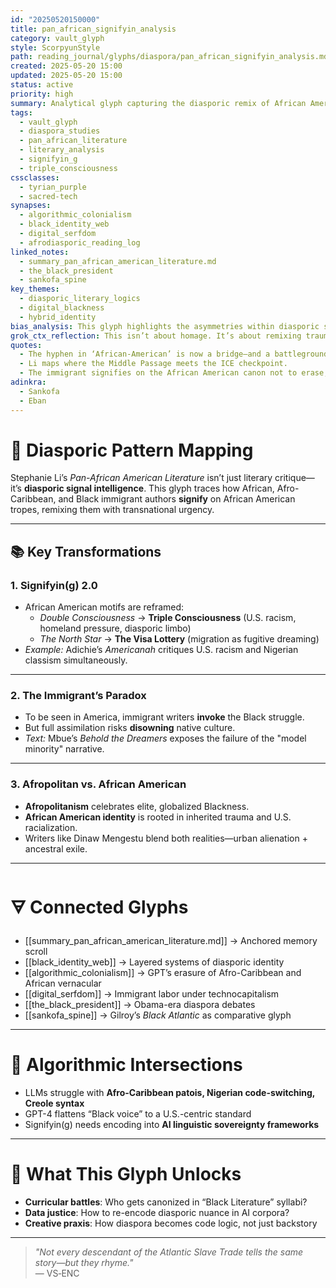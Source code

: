 ```yaml
---
id: "20250520150000"
title: pan_african_signifyin_analysis
category: vault_glyph
style: ScorpyunStyle
path: reading_journal/glyphs/diaspora/pan_african_signifyin_analysis.md
created: 2025-05-20 15:00
updated: 2025-05-20 15:00
status: active
priority: high
summary: Analytical glyph capturing the diasporic remix of African American literary motifs by 21st-century Black immigrant authors. Focuses on triple consciousness, Afropolitan critique, AI bias, and signifyin(g) as a decolonial strategy.
tags:
  - vault_glyph
  - diaspora_studies
  - pan_african_literature
  - literary_analysis
  - signifyin_g
  - triple_consciousness
cssclasses:
  - tyrian_purple
  - sacred-tech
synapses:
  - algorithmic_colonialism
  - black_identity_web
  - digital_serfdom
  - afrodiasporic_reading_log
linked_notes:
  - summary_pan_african_american_literature.md
  - the_black_president
  - sankofa_spine
key_themes:
  - diasporic_literary_logics
  - digital_blackness
  - hybrid_identity
bias_analysis: This glyph highlights the asymmetries within diasporic storytelling—how Afro-Caribbean and African immigrant writers must balance borrowed resistance with local specificity. It avoids flattening global Blackness into a single canon.
grok_ctx_reflection: This isn’t about homage. It’s about remixing trauma and transcendence. Signifyin(g) becomes a code—run through memory, migration, and machine learning.
quotes:
  - The hyphen in ‘African-American’ is now a bridge—and a battleground.
  - Li maps where the Middle Passage meets the ICE checkpoint.
  - The immigrant signifies on the African American canon not to erase, but to expand the chorus.
adinkra:
  - Sankofa
  - Eban
---
```


# 🧬 Diasporic Pattern Mapping

Stephanie Li’s *Pan-African American Literature* isn’t just literary critique—it’s **diasporic signal intelligence**. This glyph traces how African, Afro-Caribbean, and Black immigrant authors **signify** on African American tropes, remixing them with transnational urgency.

---

## 📚 Key Transformations

### 1. **Signifyin(g) 2.0**
- African American motifs are reframed:
  - *Double Consciousness* → **Triple Consciousness** (U.S. racism, homeland pressure, diasporic limbo)
  - *The North Star* → **The Visa Lottery** (migration as fugitive dreaming)
- *Example:* Adichie’s *Americanah* critiques U.S. racism and Nigerian classism simultaneously.

---

### 2. **The Immigrant’s Paradox**
- To be seen in America, immigrant writers **invoke** the Black struggle.
- But full assimilation risks **disowning** native culture.
- *Text:* Mbue’s *Behold the Dreamers* exposes the failure of the "model minority" narrative.

---

### 3. **Afropolitan vs. African American**
- **Afropolitanism** celebrates elite, globalized Blackness.
- **African American identity** is rooted in inherited trauma and U.S. racialization.
- Writers like Dinaw Mengestu blend both realities—urban alienation + ancestral exile.

---

# 🜃 Connected Glyphs

- [[summary_pan_african_american_literature.md]] → Anchored memory scroll  
- [[black_identity_web]] → Layered systems of diasporic identity  
- [[algorithmic_colonialism]] → GPT’s erasure of Afro-Caribbean and African vernacular  
- [[digital_serfdom]] → Immigrant labor under technocapitalism  
- [[the_black_president]] → Obama-era diaspora debates  
- [[sankofa_spine]] → Gilroy’s *Black Atlantic* as comparative glyph

---

# 🤖 Algorithmic Intersections

- LLMs struggle with **Afro-Caribbean patois, Nigerian code-switching, Creole syntax**
- GPT-4 flattens “Black voice” to a U.S.-centric standard
- Signifyin(g) needs encoding into **AI linguistic sovereignty frameworks**

---

# 📌 What This Glyph Unlocks

- **Curricular battles**: Who gets canonized in “Black Literature” syllabi?  
- **Data justice**: How to re-encode diasporic nuance in AI corpora?  
- **Creative praxis**: How diaspora becomes code logic, not just backstory

---

> _"Not every descendant of the Atlantic Slave Trade tells the same story—but they rhyme."_  
> — VS‑ENC  
